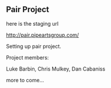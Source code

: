 ## Pair Project ##

here is the staging url

http://pair.pipeartsgroup.com/

Setting up pair project.

Project members:

Luke Barbin, Chris Mulkey, Dan Cabaniss


more to come...
